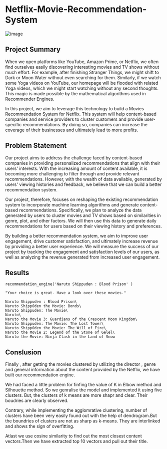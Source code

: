 # Netflix-Movie-Recommendation-System

![image](https://github.com/Azad-Me/Netflix-Movie-Recommendation-System/assets/122529968/ec5b3590-950c-4359-9b26-f5a0e5b4011c)


## Project Summary
When we open platforms like YouTube, Amazon Prime, or Netflix, we often find ourselves easily discovering interesting movies and TV shows without much effort. For example, after finishing Stranger Things, we might shift to Dark or Moon Water without even searching for them. Similarly, if we watch some Yoga videos on YouTube, our homepage will be flooded with related Yoga videos, which we might start watching without any second thoughts. This magic is made possible by the mathematical algorithms used in Recommender Engines.

In this project, we aim to leverage this technology to build a Movies Recommendation System for Netflix. This system will help content-based companies and service providers to cluster customers and provide user-specific recommendations. By doing so, companies can increase the coverage of their businesses and ultimately lead to more profits.

## Problem Statement
Our project aims to address the challenge faced by content-based companies in providing personalized recommendations that align with their users' interests. With the increasing amount of content available, it is becoming more challenging to filter through and provide relevant recommendations. However, with the wealth of data available, generated by users' viewing histories and feedback, we believe that we can build a better recommendation system.

Our project, therefore, focuses on reshaping the existing recommendation system to incorporate machine learning algorithms and generate content-based recommendations. Specifically, we plan to analyze the data generated by users to cluster movies and TV shows based on similarities in genre, plot, and other factors. We will then use this data to generate daily recommendations for users based on their viewing history and preferences.

By building a better recommendation system, we aim to improve user engagement, drive customer satisfaction, and ultimately increase revenue by providing a better user experience. We will measure the success of our project by tracking the engagement and satisfaction levels of our users, as well as analyzing the revenue generated from increased user engagement.
## Results
```
recommendation_engine('Naruto Shippuden : Blood Prison' )

"Your choice is great. Have a look over these movies."

Naruto Shippuden : Blood Prison\
Naruto Shippûden the Movie: Bonds\
Naruto Shippuden: The Movie\
Naruto\
Naruto the Movie 3: Guardians of the Crescent Moon Kingdom\
Naruto Shippuden: The Movie: The Lost Tower\
Naruto Shippûden the Movie: The Will of Fire\
Naruto the Movie 2: Legend of the Stone of Gelel\
Naruto the Movie: Ninja Clash in the Land of Snow
```
## Conslusion
Finally , after getting the movies clustered by utilizing the director , genre and general information about the content provided by the Netflix, we have built our recommendation engine.

We had faced a little problem for finfing the value of K in Elbow method and Silhouette method. So we genralise the model and implemented it using five clusters. But, the clusters of k means are more shapr and clear. Their boudries are clearly observed.

Contrary, while implementing the agglomrative clustering, number of clusters have been very easily found out with the help of dendrogram.But the boundries of clusters are not as sharp as k-means. They are interlinked and shows the sign of overfitting.

Atlast we use cosine similarity to find out the most closest content vectors.Then we have extracted top 10 vectors and pull out their title.
